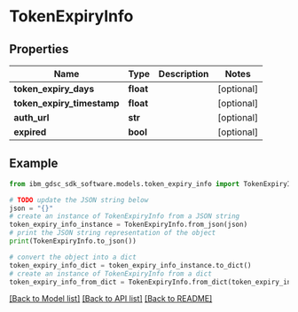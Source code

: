 # TokenExpiryInfo


## Properties

Name | Type | Description | Notes
------------ | ------------- | ------------- | -------------
**token_expiry_days** | **float** |  | [optional] 
**token_expiry_timestamp** | **float** |  | [optional] 
**auth_url** | **str** |  | [optional] 
**expired** | **bool** |  | [optional] 

## Example

```python
from ibm_gdsc_sdk_software.models.token_expiry_info import TokenExpiryInfo

# TODO update the JSON string below
json = "{}"
# create an instance of TokenExpiryInfo from a JSON string
token_expiry_info_instance = TokenExpiryInfo.from_json(json)
# print the JSON string representation of the object
print(TokenExpiryInfo.to_json())

# convert the object into a dict
token_expiry_info_dict = token_expiry_info_instance.to_dict()
# create an instance of TokenExpiryInfo from a dict
token_expiry_info_from_dict = TokenExpiryInfo.from_dict(token_expiry_info_dict)
```
[[Back to Model list]](../README.md#documentation-for-models) [[Back to API list]](../README.md#documentation-for-api-endpoints) [[Back to README]](../README.md)


